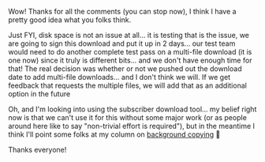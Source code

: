 Wow! Thanks for all the comments (you can stop now), I think I have a pretty good idea what you folks think.

Just FYI, disk space is not an issue at all... it is testing that is the issue, we are going to sign this download and put it up in 2 days... our test team would need to do another complete test pass on a multi-file download (it is one now) since it truly is different bits... and we don't have enough time for that! The real decision was whether or not we pushed out the download date to add multi-file downloads... and I don't think we will. If we get feedback that requests the multiple files, we will add that as an additional option in the future

Oh, and I'm looking into using the subscriber download tool... my belief right now is that we can't use it for this without some major work (or as people around here like to say "non-trivial effort is required"), but in the meantime I think I'll point some folks at my column on [background copying](http://msdn.microsoft.com/vbasic/using/columns/code4fun/default.aspx?pull=/library/en-us/dncodefun/html/code4fun02282003.asp) 🙂

Thanks everyone!